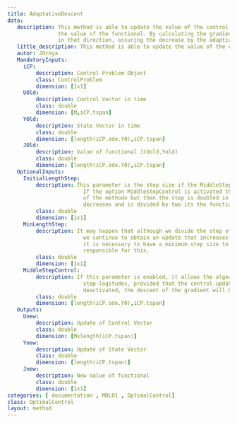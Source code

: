 ```yaml
---
title: AdaptativeDescent
data: 
   description: This method is able to update the value of the control by decreasing 
                the value of the functional. By calculating the gradient, $ \frac{dH}{du}$. Also, it is decremented 
                in that direction, assuring the decrease by the adaptive step size. 
   little_description: This method is able to update the value of the control by decreasing the value of the functional. 
   autor: JOroya
   MandatoryInputs:   
     iCP: 
         description: Control Problem Object
         class: ControlProblem
         dimension: [1x1]
     UOld: 
         description: Control Vector in time  
         class: double
         dimension: [M,iCP.tspan]
     YOld: 
         description: State Vector in time 
         class: double
         dimension: [length(iCP.ode.Y0),iCP.tspan]
     JOld: 
         description: Value of functional J(Uold,Yold)
         class: double
         dimension: [length(iCP.ode.Y0),iCP.tspan]
   OptionalInputs:
     InitialLengthStep: 
         description: This parameter is the step size if the MiddleStepControl option is false. 
                        If the option MiddleStepControl is activated then this parameter is the initial step
                        of the methodo but then the step is doubled in the case where the functional iteration 
                        decreases and is divided by two its the functional one grows.
         class: double
         dimension: [1x1]
     MinLengthStep: 
         description: It may happen that although we divide the step of the descenco many times,
                        we continue to obtain an update that increases the value of the functional. In this case,
                        it is necessary to have a minimum step size to avoid infinite loops. This parameter is
                        responsible for this.
         class: double
         dimension: [1x1]
     MiddleStepControl: 
         description: If this parameter is enabled, it allows the algorithm to search for different 
                        step-logitudes, provided that the control update decrements the functional value. If it is
                        deactivated, the descent of the gradient will be constant.
         class: double
         dimension: [length(iCP.ode.Y0),iCP.tspan]
   Outputs:
     Unew:
         description: Update of Control Vector  
         class: double
         dimension: [Mxlength(iCP.tspan)]
     Ynew:
         description: Update of State Vector 
         class: double
         dimension: [length(iCP.tspan)]
     Jnew:
         description: New Value of functional 
         class: double
         dimension: [1x1]
categories: [ documentation , MDL01 , OptimalControl]
class: OptimalControl
layout: method
---
```

